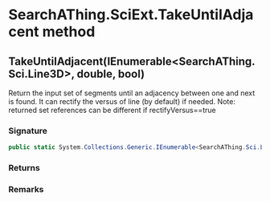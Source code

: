 # SearchAThing.SciExt.TakeUntilAdjacent method
## TakeUntilAdjacent(IEnumerable<SearchAThing.Sci.Line3D>, double, bool)
Return the input set of segments until an adjacency between one and next is found.
            It can rectify the versus of line (by default) if needed.
            Note: returned set references can be different if rectifyVersus==true

### Signature
```csharp
public static System.Collections.Generic.IEnumerable<SearchAThing.Sci.Line3D> TakeUntilAdjacent(IEnumerable<SearchAThing.Sci.Line3D> segs, double tol, bool rectifyVersus = True)
```
### Returns

### Remarks

